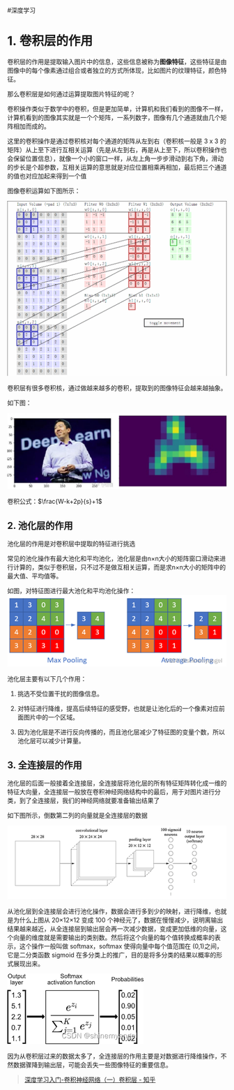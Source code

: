 #深度学习 
# 1. 卷积层的作用

卷积层的作用是提取输入图片中的信息，这些信息被称为**图像特征**，这些特征是由图像中的每个像素通过组合或者独立的方式所体现，比如图片的纹理特征，颜色特征。

那么卷积层是如何通过运算提取图片特征的呢？

卷积操作类似于数学中的卷积，但是更加简单，计算机和我们看到的图像不一样，计算机看到的图像其实就是一个个矩阵，一系列数字，图像有几个通道就由几个矩阵相加而成的。

这里的卷积操作是通过卷积核对每个通道的矩阵从左到右（卷积核一般是 3 x 3 的矩阵）从上至下进行互相关运算（先是从左到右，再是从上至下，所以卷积操作也会保留位置信息），就像一个小的窗口一样，从左上角一步步滑动到右下角，滑动的步长是个超参数，互相关运算的意思就是对应位置相乘再相加，最后把三个通道的值也对应加起来得到一个值

图像卷积运算如下图所示：

![](卷积层/卷积层运算过程.gif)

卷积层有很多卷积核，通过做越来越多的卷积，提取到的图像特征会越来越抽象。

如下图：

![](卷积层/图片1(1).png)

卷积公式：$\frac{W-k+2p}{s}+1$

## 2. 池化层的作用

池化层的作用是对卷积层中提取的特征进行挑选

常见的池化操作有最大池化和平均池化，池化层是由n×n大小的矩阵窗口滑动来进行计算的，类似于卷积层，只不过不是做互相关运算，而是求n×n大小的矩阵中的最大值、平均值等。

如图，对特征图进行最大池化和平均池化操作：
![](卷积层/池化层.png)

池化层主要有以下几个作用：

1. 挑选不受位置干扰的图像信息。

2. 对特征进行降维，提高后续特征的感受野，也就是让池化后的一个像素对应前面图片中的一个区域。

3. 因为池化层是不进行反向传播的，而且池化层减少了特征图的变量个数，所以池化层可以减少计算量。

## 3. 全连接层的作用
池化层的后面一般接着全连接层，全连接层将池化层的所有特征矩阵转化成一维的特征大向量，全连接层一般放在卷积神经网络结构中的最后，用于对图片进行分类，到了全连接层，我们的神经网络就要准备输出结果了

如下图所示，倒数第二列的向量就是全连接层的数据

![](卷积层/全连接层.png)

从池化层到全连接层会进行池化操作，数据会进行多到少的映射，进行降维，也就是为什么上图从 20×12×12 变成 100 个神经元了，数据在慢慢减少，说明离输出结果越来越近，从全连接层到输出层会再一次减少数据，变成更加低维的向量，这个向量的维度就是需要输出的类别数。然后将这个向量的每个值转换成概率的表示，这个操作一般叫做 softmax，softmax 使得向量中每个值范围在 (0,1)之间，它是二分类函数 sigmoid 在多分类上的推广，目的是将多分类的结果以概率的形式展现出来。

![](卷积层/全连接层2.png)

因为从卷积层过来的数据太多了，全连接层的作用主要是对数据进行降维操作，不然数据骤降到输出层，可能会丢失一些图像特征的重要信息。

>[深度学习入门-卷积神经网络（一）卷积层 - 知乎](https://zhuanlan.zhihu.com/p/259751387)
